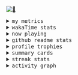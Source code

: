 [![🐙](https://hits.seeyoufarm.com/api/count/incr/badge.svg?url=https%3A%2F%2Fgithub.com%2Fktnkk%2Fhit-counter&count_bg=%23070707&title_bg=%23070707&icon=&icon_color=%23E7E7E7&title=visitors&edge_flat=true)](https://hits.seeyoufarm.com)

<details>
  <summary> <samp>my metrics</samp></summary>
  
  <br>
  
 ![🐳](https://github.com/kkhys/kkhys/blob/main/github-metrics.svg)
  
  ***
</details>

<details>
  <summary> <samp>wakaTime stats</samp></summary>
  
  <br>
  
<!--START_SECTION:waka-->
![Code Time](http://img.shields.io/badge/Code%20Time-4%2C158%20hrs%2025%20mins-blue)

**🐱 My GitHub Data** 

> 📦 5.1 MB Used in GitHub's Storage 
 > 
> 🏆 2,088 Contributions in the Year 2024
 > 
> 💼 Opted to Hire
 > 
> 📜 9 Public Repositories 
 > 
> 🔑 23 Private Repositories 
 > 
**I'm an Early 🐤** 

```text
🌞 Morning                6726 commits        ███████░░░░░░░░░░░░░░░░░░   29.65 % 
🌆 Daytime                5385 commits        ██████░░░░░░░░░░░░░░░░░░░   23.74 % 
🌃 Evening                8711 commits        ██████████░░░░░░░░░░░░░░░   38.39 % 
🌙 Night                  1866 commits        ██░░░░░░░░░░░░░░░░░░░░░░░   08.22 % 
```
📅 **I'm Most Productive on Sunday** 

```text
Monday                   3122 commits        ███░░░░░░░░░░░░░░░░░░░░░░   13.76 % 
Tuesday                  3330 commits        ████░░░░░░░░░░░░░░░░░░░░░   14.68 % 
Wednesday                3136 commits        ███░░░░░░░░░░░░░░░░░░░░░░   13.82 % 
Thursday                 3073 commits        ███░░░░░░░░░░░░░░░░░░░░░░   13.54 % 
Friday                   3256 commits        ████░░░░░░░░░░░░░░░░░░░░░   14.35 % 
Saturday                 3132 commits        ███░░░░░░░░░░░░░░░░░░░░░░   13.80 % 
Sunday                   3639 commits        ████░░░░░░░░░░░░░░░░░░░░░   16.04 % 
```


📊 **This Week I Spent My Time On** 

```text
🕑︎ Time Zone: Asia/Tokyo

💬 Programming Languages: 
Other                    50 hrs 45 mins      ███████████████████░░░░░░   75.95 % 
Java                     4 hrs 45 mins       ██░░░░░░░░░░░░░░░░░░░░░░░   07.11 % 
TypeScript               4 hrs 13 mins       ██░░░░░░░░░░░░░░░░░░░░░░░   06.32 % 
HTML                     2 hrs 19 mins       █░░░░░░░░░░░░░░░░░░░░░░░░   03.48 % 
Play2                    1 hr 48 mins        █░░░░░░░░░░░░░░░░░░░░░░░░   02.71 % 

🔥 Editors: 
Chrome                   50 hrs 49 mins      ███████████████████░░░░░░   76.07 % 
IntelliJ IDEA            8 hrs 20 mins       ███░░░░░░░░░░░░░░░░░░░░░░   12.48 % 
WebStorm                 5 hrs 49 mins       ██░░░░░░░░░░░░░░░░░░░░░░░   08.71 % 
Intellijidea             1 hr 23 mins        █░░░░░░░░░░░░░░░░░░░░░░░░   02.07 % 
DataGrip                 26 mins             ░░░░░░░░░░░░░░░░░░░░░░░░░   00.66 % 

💻 Operating System: 
Mac                      66 hrs 49 mins      █████████████████████████   100.00 % 
```


 Last Updated on 2024/07/19 18:52:07 UTC
<!--END_SECTION:waka-->
  
  ***
</details>


<details>
  <summary> <samp>now playing</samp></summary>
  
  <br>
 
 [![🐟](https://spotify-github-profile.vercel.app/api/view?uid=31ryofms4dnv7mrohhepo4c4zgqu&cover_image=true&theme=default&show_offline=false&background_color=121212&bar_color=53b14f&bar_color_cover=false)](https://open.spotify.com/user/31ryofms4dnv7mrohhepo4c4zgqu)
  
  ***
</details>

<details>
  <summary> <samp>github readme stats</samp></summary>
  
  <br>
  
 <p align="left"> 
  <img alt="🐠" src="https://github-readme-stats.vercel.app/api?username=kkhys&count_private=true&show_icons=true&theme=dark&include_all_commits=true" />
  <img alt="🐟" src="https://github-readme-stats.vercel.app/api/top-langs/?username=kkhys&layout=compact&theme=dark&langs_count=10&hide=HTML,CSS,SCSS" />
</p>
  
  ***
</details>

<details>
  <summary> <samp>profile trophies</samp></summary>
  
  <br>
  
  [![🐬](https://github-profile-trophy.vercel.app/?username=kkhys&rank=SECRET,SSS,SS,S,AAA,AA,A&theme=darkhub&row=1&margin-w=10&no-bg=true)](https://github.com/ryo-ma/github-profile-trophy)
  
  ***
</details>

<details>
  <summary> <samp>summary cards</samp></summary>
  
  <br>
  
  ![🐋](https://github-profile-summary-cards.vercel.app/api/cards/profile-details?username=kkhys&theme=github_dark)
  ![🦑](https://github-profile-summary-cards.vercel.app/api/cards/repos-per-language?username=kkhys&theme=github_dark)
  ![🦭](https://github-profile-summary-cards.vercel.app/api/cards/most-commit-language?username=kkhys&theme=github_dark)
  ![🦀](https://github-profile-summary-cards.vercel.app/api/cards/stats?username=kkhys&theme=github_dark)
  ![🦈](https://github-profile-summary-cards.vercel.app/api/cards/productive-time?username=kkhys&theme=github_dark)
  
  ***
</details>

<details>
  <summary> <samp>streak stats</samp></summary>
  
  <br>
  
  [![🐠](http://github-readme-streak-stats.herokuapp.com?user=kkhys&theme=dark)](https://git.io/streak-stats)
  
  ***
</details>

<details>
  <summary> <samp>activity graph</samp></summary>
  
  <br>
  
  [![🐡](https://github-readme-activity-graph.vercel.app/graph?username=kkhys&theme=xcode)](https://github.com/ashutosh00710/github-readme-activity-graph)
  
  ***
</details>
